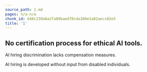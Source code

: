```yaml
---
source_path: 1.md
pages: n/a-n/a
chunk_id: 640c239a6a2fa89baed70cda100e1a82aecc02e3
title: '1'
---
```

## No certification process for ethical AI tools.

AI hiring discrimination lacks compensation measures.

AI hiring is developed without input from disabled individuals.
